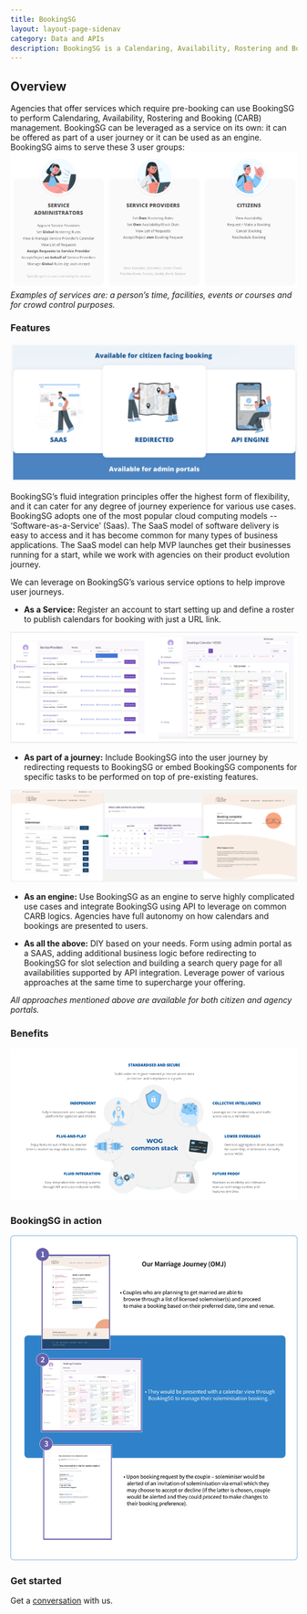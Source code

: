 ```yaml
---
title: BookingSG
layout: layout-page-sidenav
category: Data and APIs
description: BookingSG is a Calendaring, Availability, Rostering and Booking (CARB) management tool for agencies that offer services which require pre-booking.
---
```


## Overview

Agencies that offer services which require pre-booking can use BookingSG to perform Calendaring, Availability, Rostering and Booking (CARB) management. BookingSG can be leveraged as a service on its own: it can be offered as part of a user journey or it can be used as an engine. BookingSG aims to serve these 3 user groups:
![3 User Groups](/assets/img/BookingSG-3UserGroups.png)
*Examples of services are: a person’s time, facilities, events or courses and for crowd control purposes.*

### Features
![How to Use](/assets/img/BookingSG-HowtoUse.png)

BookingSG’s fluid integration principles offer the highest form of flexibility, and it can cater for any degree of journey experience for various use cases. BookingSG adopts one of the most popular cloud computing models -- ‘Software-as-a-Service’ (Saas). The SaaS model of software delivery is easy to access and it has become common for many types of business applications. The SaaS model can help MVP launches get their businesses running for a start, while we work with agencies on their product evolution journey.

We can leverage on BookingSG’s various service options to help improve user journeys.

- **As a Service:** Register an account to start setting up and define a roster to publish calendars for booking with just a URL link.

![As a Service](/assets/img/BookingSG-SaaS.png)

- **As part of a journey:** Include BookingSG into the user journey by redirecting requests to BookingSG or embed BookingSG components for specific tasks to be performed on top of pre-existing features.

![User Journey](/assets/img/BookingSG-UserJourney.png)

- **As an engine:** Use BookingSG as an engine to serve highly complicated use cases and integrate BookingSG using API to leverage on common CARB logics. Agencies have full autonomy on how calendars and bookings are presented to users.

- **As all the above:** DIY based on your needs. Form using admin portal as a SAAS, adding additional business logic before redirecting to BookingSG for slot selection and building a search query page for all availabilities supported by API integration. Leverage power of various approaches at the same time to supercharge your offering.

*All approaches mentioned above are available for both citizen and agency portals.*

### Benefits
![Benefits](/assets/img/BookingSG-Benefits.png)

### BookingSG in action

![In Action](/assets/img/BookingSG-InAction.png)

### Get started

Get a [conversation](https://form.gov.sg/#!/605a9d2e7b204500129b33c7) with us. 
